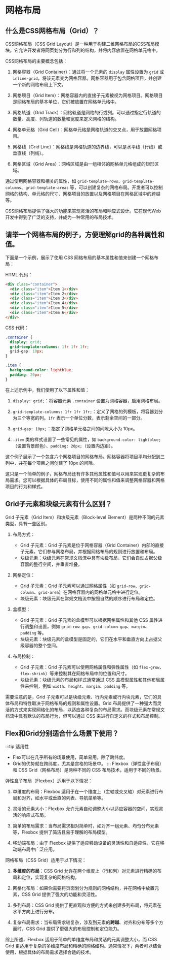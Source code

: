 # 网格布局

## 什么是CSS网格布局（Grid）？
CSS网格布局（CSS Grid Layout）是一种用于构建二维网格布局的CSS布局模块。它允许开发者将网页划分为行和列的结构，并将内容放置在网格单元格中。

CSS网格布局的主要概念包括：

1. 网格容器（Grid Container）：通过将一个元素的 `display` 属性设置为 `grid` 或 `inline-grid`，将该元素变为网格容器。网格容器用于包含网格项目，并创建一个新的网格布局上下文。

2. 网格项目（Grid Item）：网格容器内的直接子元素被视为网格项目。网格项目是网格布局的基本单位，它们被放置在网格单元格中。

3. 网格轨道（Grid Track）：网格轨道是网格的行或列。可以通过指定行轨道的数量、高度、列轨道的数量和宽度来定义网格的结构。

4. 网格单元格（Grid Cell）：网格单元格是网格轨道的交叉点，用于放置网格项目。

5. 网格线（Grid Line）：网格线是网格轨道的边界线，可以是水平线（行线）或垂直线（列线）。

6. 网格区域（Grid Area）：网格区域是由一组相邻的网格单元格组成的矩形区域。

通过使用网格容器和相关的属性，如 `grid-template-rows`、`grid-template-columns`、`grid-template-areas` 等，可以创建复杂的网格布局。开发者可以控制网格的结构、单元格的尺寸、网格项目的放置以及网格项目在网格区域中的跨越等。

CSS网格布局提供了强大的功能来实现灵活的布局和响应式设计。它在现代Web开发中得到了广泛的支持，并成为一种常用的布局技术。

## 请举一个网格布局的例子，方便理解grid的各种属性和值。
下面是一个示例，展示了使用 CSS 网格布局的基本属性和值来创建一个网格布局：

HTML 代码：
```html
<div class="container">
  <div class="item">Item 1</div>
  <div class="item">Item 2</div>
  <div class="item">Item 3</div>
  <div class="item">Item 4</div>
  <div class="item">Item 5</div>
  <div class="item">Item 6</div>
</div>
```

CSS 代码：
```css
.container {
  display: grid;
  grid-template-columns: 1fr 1fr 1fr;
  grid-gap: 10px;
}

.item {
  background-color: lightblue;
  padding: 20px;
}
```

在上述示例中，我们使用了以下属性和值：

1. `display: grid;`：将容器元素 `.container` 设置为网格容器，启用网格布局。

2. `grid-template-columns: 1fr 1fr 1fr;`：定义了网格的列模板，将容器划分为三个等宽的列。`1fr` 表示一个单位分数，表示剩余空间的一部分。

3. `grid-gap: 10px;`：指定了网格单元格之间的间隙大小为 10px。

4. `.item` 类的样式设置了一些常见的属性，如 `background-color: lightblue;`（设置背景颜色）、`padding: 20px;`（设置内边距）。

这个例子展示了一个包含六个网格项目的网格布局。网格容器将项目平均分配到三列中，并在每个项目之间创建了 10px 的间隙。

这只是一个简单的例子，网格布局还有许多其他属性和值可以用来实现更复杂的布局需求。您可以根据具体的布局目标，使用不同的属性和值来调整网格容器和网格项目的行为和样式。



## Grid子元素和块级元素有什么区别？
Grid 子元素（Grid Item）和块级元素（Block-level Element）是两种不同的元素类型，具有一些区别。

1. 布局方式：
   - Grid 子元素：Grid 子元素是位于网格容器（Grid Container）内部的直接子元素，它们参与网格布局，并根据网格布局的规则进行放置和布局。
   - 块级元素：块级元素在常规文档流中具有块级布局，它们会自动占据父级容器的整行空间，并垂直堆叠。

2. 网格定位：
   - Grid 子元素：Grid 子元素可以通过网格属性（如 `grid-row`、`grid-column`、`grid-area`）在网格容器内的网格单元格中进行定位。
   - 块级元素：块级元素在常规文档流中按照自然的顺序进行布局和定位。

3. 盒模型：
   - Grid 子元素：Grid 子元素的盒模型可以根据网格属性和其他 CSS 属性进行调整和设置，例如 `grid-row-gap`、`grid-column-gap`、`margin`、`padding` 等。
   - 块级元素：块级元素的盒模型是固定的，它们在水平和垂直方向上占据父级容器的整个空间。

4. 布局控制：
   - Grid 子元素：Grid 子元素可以使用网格属性和弹性属性（如 `flex-grow`、`flex-shrink`）等来控制其在网格布局中的位置和尺寸。
   - 块级元素：块级元素的布局和样式通常通过 CSS 盒模型属性和其他布局属性来控制，例如 `width`、`height`、`margin`、`padding` 等。

需要注意的是，Grid 子元素可以是块级元素、行内元素或行内块元素，它们的具体布局和特性取决于网格布局的规则和属性设置。Grid 布局提供了一种强大而灵活的方式来实现网格化的布局，以适应各种复杂的布局需求。而块级元素在常规文档流中具有默认的布局行为，但可以通过 CSS 来进行自定义的样式和布局控制。

## Flex和Grid分别适合什么场景下使用？
:::tip 适用性
- Flex可以在几乎所有的场景使用，简单易用，除了跨纬度。
- Grid的优势就在跨纬度，尤其是宫格的场景中。
  :::
Flexbox（弹性盒子布局）和 CSS Grid（网格布局）是两种不同的 CSS 布局技术，适用于不同的场景。

弹性盒子布局（Flexbox）适用于以下情况：

1. 单维度的布局：Flexbox 适用于在一个维度上（主轴或交叉轴）对元素进行布局和对齐，如水平或垂直的列表、导航菜单等。

2. 灵活的元素大小：Flexbox 允许元素自动调整大小以适应容器的空间，实现灵活的响应式布局。

3. 简单的布局需求：当布局需求相对简单时，如对齐一组元素、均匀分布元素等，Flexbox 提供了简洁且易于理解的布局模型。

4. 移动端布局：由于 Flexbox 提供了适应移动设备的灵活性和自适应性，它在移动端布局中广泛应用。

网格布局（CSS Grid）适用于以下情况：

1. **多维度的布局**：CSS Grid 允许在两个维度上（行和列）对元素进行精确的布局和定位，实现复杂的网格结构。

2. 网格化布局：如果你需要将页面划分为规则的网格结构，并在网格中放置元素，CSS Grid 提供了强大的功能和灵活性。

3. 多列布局：CSS Grid 提供了更直观和方便的方式来创建多列布局，将元素在水平方向上进行分布。

4. 复杂布局需求：当布局需求较复杂，涉及到元素的**跨越**、对齐和分布等多个方面时，CSS Grid 提供了更强大的布局控制和定位能力。

综上所述，Flexbox 适用于简单的单维度布局和灵活的元素调整大小，而 CSS Grid 更适用于复杂的多维度布局和精确的网格结构。通常情况下，两者可以结合使用，根据具体的布局需求选择合适的技术。